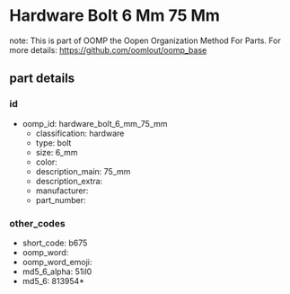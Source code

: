 # Hardware Bolt 6 Mm 75 Mm  

note: This is part of OOMP the Oopen Organization Method For Parts. For more details: https://github.com/oomlout/oomp_base

##  part details





### id
* oomp_id: hardware_bolt_6_mm_75_mm
  * classification: hardware
  * type: bolt
  * size: 6_mm
  * color: 
  * description_main: 75_mm
  * description_extra: 
  * manufacturer: 
  * part_number: 

### other_codes
* short_code: b675
* oomp_word: 
* oomp_word_emoji: 
* md5_6_alpha: 51il0
* md5_6: 813954* 